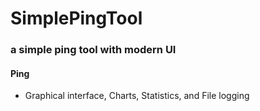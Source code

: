 # SimplePingTool
### a simple ping tool with modern UI 


#### Ping
- Graphical interface, Charts, Statistics, and File logging

